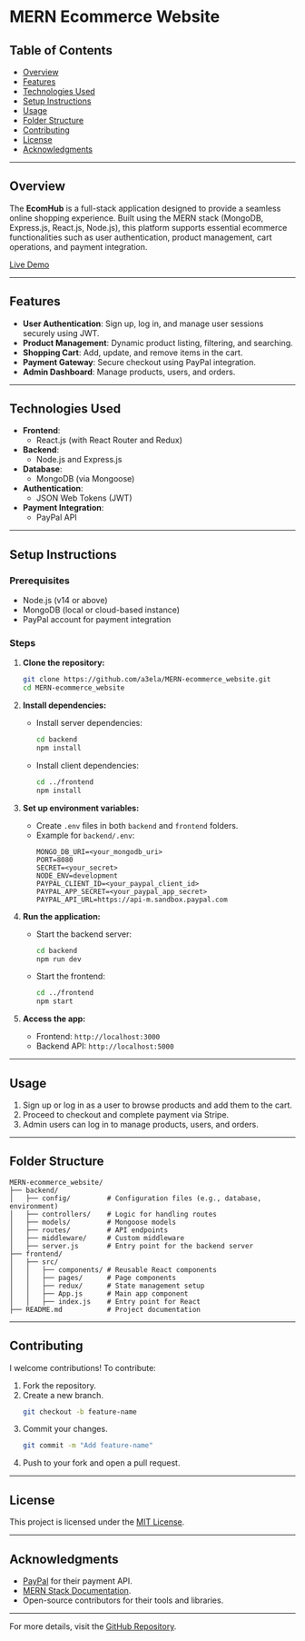 # MERN Ecommerce Website

## Table of Contents

- [Overview](#overview)
- [Features](#features)
- [Technologies Used](#technologies-used)
- [Setup Instructions](#setup-instructions)
- [Usage](#usage)
- [Folder Structure](#folder-structure)
- [Contributing](#contributing)
- [License](#license)
- [Acknowledgments](#acknowledgments)

---

## Overview

The **EcomHub** is a full-stack application designed to provide a seamless online shopping experience. Built using the MERN stack (MongoDB, Express.js, React.js, Node.js), this platform supports essential ecommerce functionalities such as user authentication, product management, cart operations, and payment integration.

[Live Demo](https://mern-ecommerce-website-gf43.onrender.com/)

---

## Features

- **User Authentication**: Sign up, log in, and manage user sessions securely using JWT.
- **Product Management**: Dynamic product listing, filtering, and searching.
- **Shopping Cart**: Add, update, and remove items in the cart.
- **Payment Gateway**: Secure checkout using PayPal integration.
- **Admin Dashboard**: Manage products, users, and orders.

---

## Technologies Used

- **Frontend**:
  - React.js (with React Router and Redux)
- **Backend**:
  - Node.js and Express.js
- **Database**:
  - MongoDB (via Mongoose)
- **Authentication**:
  - JSON Web Tokens (JWT)
- **Payment Integration**:
  - PayPal API

---

## Setup Instructions

### Prerequisites

- Node.js (v14 or above)
- MongoDB (local or cloud-based instance)
- PayPal account for payment integration

### Steps

1. **Clone the repository:**

   ```bash
   git clone https://github.com/a3ela/MERN-ecommerce_website.git
   cd MERN-ecommerce_website
   ```

2. **Install dependencies:**

   - Install server dependencies:
     ```bash
     cd backend
     npm install
     ```
   - Install client dependencies:
     ```bash
     cd ../frontend
     npm install
     ```

3. **Set up environment variables:**

   - Create `.env` files in both `backend` and `frontend` folders.
   - Example for `backend/.env`:
     ```env
     MONGO_DB_URI=<your_mongodb_uri>
     PORT=8080
     SECRET=<your_secret>
     NODE_ENV=development
     PAYPAL_CLIENT_ID=<your_paypal_client_id>
     PAYPAL_APP_SECRET=<your_paypal_app_secret>
     PAYPAL_API_URL=https://api-m.sandbox.paypal.com

     ```

4. **Run the application:**

   - Start the backend server:
     ```bash
     cd backend
     npm run dev
     ```
   - Start the frontend:
     ```bash
     cd ../frontend
     npm start
     ```

5. **Access the app:**
   - Frontend: `http://localhost:3000`
   - Backend API: `http://localhost:5000`

---

## Usage

1. Sign up or log in as a user to browse products and add them to the cart.
2. Proceed to checkout and complete payment via Stripe.
3. Admin users can log in to manage products, users, and orders.

---

## Folder Structure

```plaintext
MERN-ecommerce_website/
├── backend/
│   ├── config/         # Configuration files (e.g., database, environment)
│   ├── controllers/    # Logic for handling routes
│   ├── models/         # Mongoose models
│   ├── routes/         # API endpoints
│   ├── middleware/     # Custom middleware
│   ├── server.js       # Entry point for the backend server
├── frontend/
│   ├── src/
│   │   ├── components/ # Reusable React components
│   │   ├── pages/      # Page components
│   │   ├── redux/      # State management setup
│   │   ├── App.js      # Main app component
│   │   ├── index.js    # Entry point for React
├── README.md           # Project documentation
```

---

## Contributing

I welcome contributions! To contribute:

1. Fork the repository.
2. Create a new branch.
   ```bash
   git checkout -b feature-name
   ```
3. Commit your changes.
   ```bash
   git commit -m "Add feature-name"
   ```
4. Push to your fork and open a pull request.

---

## License

This project is licensed under the [MIT License](LICENSE).

---

## Acknowledgments

- [PayPal](https://PayPal.com/) for their payment API.
- [MERN Stack Documentation](https://mern.io/).
- Open-source contributors for their tools and libraries.

---

For more details, visit the [GitHub Repository](https://github.com/a3ela/MERN-ecommerce_website).
